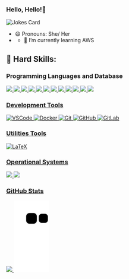 ### Hello, Hello!🖖
![Jokes Card](https://readme-jokes.vercel.app/api)


- 😄 Pronouns: She/ Her
- - 🌱 I’m currently learning AWS
<!-- 
- 💬 Ask me about
- 📫 How to reach me: 
- ⚡ Fun fact:-->

## 🚀 Hard Skills:

### Programming Languages and Database

<a href="https://github.com/AlineDominique" alt="github" target="_blank">
<img src="https://img.shields.io/badge/Python-3776AB?style=for-the-badge&logo=python&logoColor=white"/>
<img src="https://img.shields.io/badge/Pandas-black?style=for-the-badge&logo=Pandas"/>
<img src="https://img.shields.io/badge/Numpy-black?style=for-the-badge&logo=Numpy"/>
<img src="https://img.shields.io/badge/Jupyter-black?style=for-the-badge&logo=Jupyter"/>
<img src="https://img.shields.io/badge/Django-092E20?style=for-the-badge&logo=django&logoColor=white"/>

<img src="https://img.shields.io/badge/HTML-239120?style=for-the-badge&logo=html5&logoColor=white"/>
<img src="https://img.shields.io/badge/CSS-239120?&style=for-the-badge&logo=css3&logoColor=white"/>
<img src="https://img.shields.io/badge/JavaScript-F7DF1E?style=for-the-badge&logo=javascript&logoColor=black"/>
<img src="https://img.shields.io/badge/Bootstrap-563D7C?style=for-the-badge&logo=bootstrap&logoColor=white"/>
<img src="https://img.shields.io/badge/jQuery-0769AD?style=for-the-badge&logo=jquery&logoColor=white"/>

<img src="https://img.shields.io/badge/MySQL-00000F?style=for-the-badge&logo=mysql&logoColor=white"/>
<img src="https://img.shields.io/badge/PostgreSQL-316192?style=for-the-badge&logo=postgresql&logoColor=white"/>

### Development Tools
  ![VSCode](https://img.shields.io/badge/-VSCode-333333?style=for-the-badge&logo=Visual-Studio-Code&logoColor=007ACC) 
  ![Docker](https://img.shields.io/badge/-Docker-black?style=for-the-badge&logo=Docker)
  ![Git](https://img.shields.io/badge/-Git-333333?style=for-the-badge&logo=git)
  ![GitHub](https://img.shields.io/badge/-GitHub-333333?style=for-the-badge&logo=github)
  ![GitLab](https://img.shields.io/badge/-GitLab-333333?style=for-the-badge&logo=gitlab)
  
### Utilities Tools
  ![LaTeX](https://img.shields.io/badge/-LaTeX-333333?style=for-the-badge&logo=LaTeX&logoColor=008080)

### Operational Systems
<img src="https://img.shields.io/badge/Windows-0078D6?style=for-the-badge&logo=windows&logoColor=white"/>
<img src="https://img.shields.io/badge/Ubuntu-E95420?style=for-the-badge&logo=ubuntu&logoColor=white">

### GitHub Stats
<img src="https://github-readme-stats.vercel.app/api?username=AlineDominique&theme=blue-green"/>
</a>

<img src="https://raw.githubusercontent.com/muhiqsimui/muhiqsimui/output/github-contribution-grid-snake.svg">

